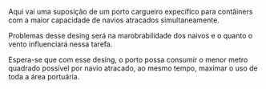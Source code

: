 Aqui vai uma suposição de um porto cargueiro expecífico para contâiners com a maior capacidade de navios atracados simultaneamente.


Problemas desse desing será na marobrabilidade dos naivos e o quanto o vento influenciará nessa tarefa.


Espera-se que com esse desing, o porto possa consumir o menor metro quadrado possível por navio atracado, ao mesmo tempo, maximar o uso de toda a área portuária.
